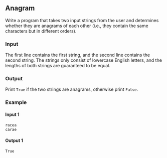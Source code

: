 ## Anagram

Write a program that takes two input strings from the user and determines whether they are anagrams of each other (i.e., they contain the same characters but in different orders).

### Input

The first line contains the first string, and the second line contains the second string. The strings only consist of lowercase English letters, and the lengths of both strings are guaranteed to be equal.

### Output

Print `True` if the two strings are anagrams, otherwise print `False`.

### Example

#### Input 1

```
racea
carae
```

#### Output 1

```
True
```

